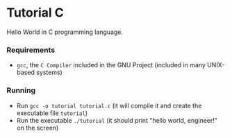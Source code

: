 # Tutorial C

Hello World in C programming language.

### Requirements

* `gcc`, the `C Compiler` included in the GNU Project (included in many UNIX-based systems)

### Running

* Run `gcc -o tutorial tutorial.c` (it will compile it and create the executable file `tutorial`)
* Run the executable `./tutorial` (it should print "hello world, engineer!" on the screen)
